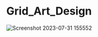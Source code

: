 # Grid_Art_Design
![Screenshot 2023-07-31 155552](https://github.com/Vyankatesh-2108/Grid_Art_Design/assets/69151188/0c7a7894-447b-4a2e-be96-fae0996afe86)
